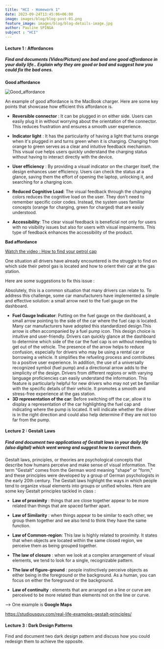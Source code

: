 ```yaml
---
title: "HCI - Homework 1"
date: 2023-09-24T13:45:06+06:00
image: images/blog/blog-post-01.png
feature_image: images/blog/blog-details-image.jpg
author: Pauline SPINGA
subject : "HCI"
---
```


#### Lecture 1 : Affordances

##### Find and documents (Video/Picture) one bad and one good affordance in your daily life.. Explain why they are good or bad and suggest how you could fix the bad ones.

**Good affordance**

![Good_affordance](/blog/good_affordance.png)

An example of good affordance is the MacBook charger. Here are some key points that showcase how efficient this affordance is. 

- **Reversible connector** : It can be plugged in on either side. Users can easily plug it in without worrying about the orientation of the connector. This reduces frustration and ensures a smooth user experience.

- **Indicator light** : It has the particularity of having a light that turns orange when it's plugged in and turns green when it is charging. Changing from orange to green serves as a clear and intuitive feedback mechanism. This visual cue helps users quickly understand the charging status without having to interact directly with the device.

- **User efficiency** : By providing a visual indicator on the charger itself, the design enhances user efficiency. Users can check the status at a glance, saving them the effort of opening the laptop, unlocking it, and searching for a charging icon.

- **Reduced Cognitive Load**:
The visual feedback through the changing colors reduces the cognitive load on the user. They don't need to remember specific color codes. Instead, the system uses familiar concepts (orange for charging, green for charged) that are easily understood.

- **Accessibility**:
The clear visual feedback is beneficial not only for users with no visibility issues but also for users with visual impairments. This type of feedback enhances the accessibility of the product.

**Bad affordance**

[Watch the video : How to find your petrol cap](https://www.youtube.com/watch?v=vupgBykQnko)

One situation all drivers have already encountered is the struggle to find on which side their petrol gas is located and how to orient their car at the gas station.

Here are some suggestions to fix this issue : 


Absolutely, this is a common situation that many drivers can relate to. To address this challenge, some car manufacturers have implemented a simple and effective solution: a small arrow next to the fuel gauge on the dashboard.

- **Fuel Gauge Indicator**:
Putting on the fuel gauge on the dashboard, a small arrow pointing to the side of the car where the fuel cap is located. Many car manufacturers have adopted this standardized design.This arrow is often accompanied by a fuel pump icon. This design choice is intuitive and user-friendly. Drivers can quickly glance at the dashboard to determine which side of the car the fuel cap is on without needing to get out of the vehicle. The presence of the arrow helps to reduce confusion, especially for drivers who may be using a rental car or borrowing a vehicle. It simplifies the refueling process and contributes to a positive user experience.
In addition, the use of a universally recognized symbol (fuel pump) and a directional arrow adds to the simplicity of the design. Drivers from different regions or with varying language proficiencies can easily understand the information. This feature is particularly helpful for new drivers who may not yet be familiar with the specific details of their vehicle. It promotes a smooth and stress-free experience at the gas station.
- **3D representation of the car**: Before switching off the car, allow it to display a representation of the car highlighting the fuel cap and indicating where the pump is located. It will indicate whether the driver is in the right direction and could also help determine if they are not too far from the pump. 

#### Lecture 2 : Gestalt Laws

##### Find and document two applications of Gestalt laws in your daily life (also digital) which went wrong and suggest how to correct them.

Gestalt laws, principles, or theories are psychological concepts that describe how humans perceive and make sense of visual information. The term "Gestalt" comes from the German word meaning "shape" or "form," and these principles were developed by a group of German psychologists in the early 20th century. The Gestalt laws highlight the ways in which people tend to organize visual elements into groups or unified wholes. Here are some key Gestalt principles tackled in class : 

- **Law of proximity** : things that are close together appear to be more related than things that are spaced farther apart.
- **Law of Similarity** : when things appear to be similar to each other, we group 
them together and we also tend to think they have the same function.
- **Law of Common-region**: This law is highly related to proximity. It states that when objects are located within the same closed region, we perceive them as being 
grouped together. 
- **The law of closure** : when we look at a complex arrangement of visual elements, we tend to look for a single, recognizable pattern.
- **The law of figure-ground** : people instinctively perceive objects as either being in the foreground or the background. As a human, you can focus on either the foreground or the background.

- **Law of continuity** : elements that are arranged on a line or curve are perceived to be more related than elements not on the line or curve.

--> One example is **Google Maps**

https://studiousguy.com/real-life-examples-gestalt-principles/


#### Lecture 3 : Dark Design Patterns

Find and document two dark design pattern and discuss how you could redesign them to achieve the opposite.
